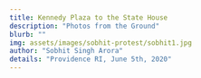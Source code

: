```yaml
---
title: Kennedy Plaza to the State House
description: "Photos from the Ground"
blurb: ""
img: assets/images/sobhit-protest/sobhit1.jpg
author: "Sobhit Singh Arora"
details: "Providence RI, June 5th, 2020"
---
```

